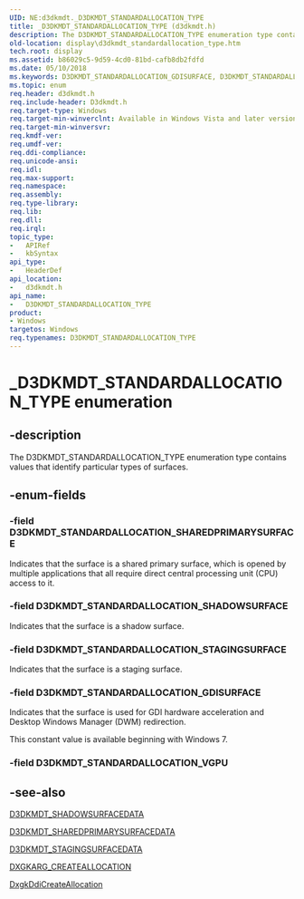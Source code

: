 ```yaml
---
UID: NE:d3dkmdt._D3DKMDT_STANDARDALLOCATION_TYPE
title: _D3DKMDT_STANDARDALLOCATION_TYPE (d3dkmdt.h)
description: The D3DKMDT_STANDARDALLOCATION_TYPE enumeration type contains values that identify particular types of surfaces.
old-location: display\d3dkmdt_standardallocation_type.htm
tech.root: display
ms.assetid: b86029c5-9d59-4cd0-81bd-cafb8db2fdfd
ms.date: 05/10/2018
ms.keywords: D3DKMDT_STANDARDALLOCATION_GDISURFACE, D3DKMDT_STANDARDALLOCATION_SHADOWSURFACE, D3DKMDT_STANDARDALLOCATION_SHAREDPRIMARYSURFACE, D3DKMDT_STANDARDALLOCATION_STAGINGSURFACE, D3DKMDT_STANDARDALLOCATION_TYPE, D3DKMDT_STANDARDALLOCATION_TYPE enumeration [Display Devices], DmEnums_d1c8e6c1-098d-4c01-9d26-7506ea59f34f.xml, _D3DKMDT_STANDARDALLOCATION_TYPE, d3dkmdt/D3DKMDT_STANDARDALLOCATION_GDISURFACE, d3dkmdt/D3DKMDT_STANDARDALLOCATION_SHADOWSURFACE, d3dkmdt/D3DKMDT_STANDARDALLOCATION_SHAREDPRIMARYSURFACE, d3dkmdt/D3DKMDT_STANDARDALLOCATION_STAGINGSURFACE, d3dkmdt/D3DKMDT_STANDARDALLOCATION_TYPE, display.d3dkmdt_standardallocation_type
ms.topic: enum
req.header: d3dkmdt.h
req.include-header: D3dkmdt.h
req.target-type: Windows
req.target-min-winverclnt: Available in Windows Vista and later versions of the Windows operating systems.
req.target-min-winversvr: 
req.kmdf-ver: 
req.umdf-ver: 
req.ddi-compliance: 
req.unicode-ansi: 
req.idl: 
req.max-support: 
req.namespace: 
req.assembly: 
req.type-library: 
req.lib: 
req.dll: 
req.irql: 
topic_type:
-	APIRef
-	kbSyntax
api_type:
-	HeaderDef
api_location:
-	d3dkmdt.h
api_name:
-	D3DKMDT_STANDARDALLOCATION_TYPE
product:
- Windows
targetos: Windows
req.typenames: D3DKMDT_STANDARDALLOCATION_TYPE
---
```


# _D3DKMDT_STANDARDALLOCATION_TYPE enumeration


## -description


The D3DKMDT_STANDARDALLOCATION_TYPE enumeration type contains values that identify particular types of surfaces.


## -enum-fields




### -field D3DKMDT_STANDARDALLOCATION_SHAREDPRIMARYSURFACE

Indicates that the surface is a shared primary surface, which is opened by multiple applications that all require direct central processing unit (CPU) access to it.


### -field D3DKMDT_STANDARDALLOCATION_SHADOWSURFACE

Indicates that the surface is a shadow surface.


### -field D3DKMDT_STANDARDALLOCATION_STAGINGSURFACE

Indicates that the surface is a staging surface.


### -field D3DKMDT_STANDARDALLOCATION_GDISURFACE

Indicates that the surface is used for GDI hardware acceleration and Desktop Windows Manager (DWM) redirection.

This constant value is available beginning with Windows 7.


### -field D3DKMDT_STANDARDALLOCATION_VGPU




## -see-also




<a href="https://msdn.microsoft.com/library/windows/hardware/ff546168">D3DKMDT_SHADOWSURFACEDATA</a>



<a href="https://msdn.microsoft.com/library/windows/hardware/ff546177">D3DKMDT_SHAREDPRIMARYSURFACEDATA</a>



<a href="https://msdn.microsoft.com/library/windows/hardware/ff546583">D3DKMDT_STAGINGSURFACEDATA</a>



<a href="https://msdn.microsoft.com/library/windows/hardware/ff557559">DXGKARG_CREATEALLOCATION</a>



<a href="https://msdn.microsoft.com/a28287d6-4dfa-4db4-92df-bbcd9379a5b2">DxgkDdiCreateAllocation</a>
 

 

